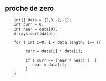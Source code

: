 ## proche de zero


        int[] data = {2,3,-2,-1};
        int curr = 0;
        int near = data[0]; 
        Arrays.sort(data);     

        for ( int i=0; i < data.length; i++ ){
            
             curr = data[i] * data[i]; 

             if ( curr <= (near * near) )  { 
                near = data[i];
             }     
        }
            
        